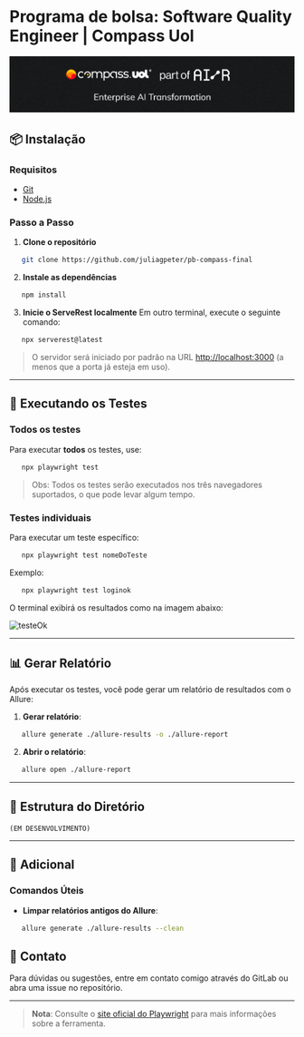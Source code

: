 # Programa de bolsa: Software Quality Engineer | Compass Uol

![bannerCompass](./assets/compass.png)

## 📦 Instalação

### Requisitos

- [Git](https://git-scm.com/downloads)
- [Node.js](https://nodejs.org/)

### Passo a Passo

1. **Clone o repositório**
```bash
   git clone https://github.com/juliagpeter/pb-compass-final
```

2. **Instale as dependências**
```bash
   npm install
```

3. **Inicie o ServeRest localmente**
Em outro terminal, execute o seguinte comando:
```bash
   npx serverest@latest
```
> O servidor será iniciado por padrão na URL [http://localhost:3000](http://localhost:3000) (a menos que a porta já esteja em uso).

---

## 🚀 Executando os Testes

### Todos os testes

Para executar **todos** os testes, use:
```bash
   npx playwright test
```

> Obs: Todos os testes serão executados nos três navegadores suportados, o que pode levar algum tempo.

### Testes individuais

Para executar um teste específico:
```bash
   npx playwright test nomeDoTeste
```

Exemplo:
```bash
   npx playwright test loginok
```

O terminal exibirá os resultados como na imagem abaixo:

![testeOk](assets/testeok.png)

---

## 📊 Gerar Relatório

Após executar os testes, você pode gerar um relatório de resultados com o Allure:

1. **Gerar relatório**:
```bash
   allure generate ./allure-results -o ./allure-report
```

2. **Abrir o relatório**:
```bash
   allure open ./allure-report
```

---

## 📁 Estrutura do Diretório

```plaintext
(EM DESENVOLVIMENTO)
```

---

## 📘 Adicional

### Comandos Úteis

- **Limpar relatórios antigos do Allure**:
```bash
   allure generate ./allure-results --clean
```

## 💬 Contato

Para dúvidas ou sugestões, entre em contato comigo através do GitLab ou abra uma issue no repositório.

---

> **Nota**: Consulte o [site oficial do Playwright](https://playwright.dev/) para mais informações sobre a ferramenta.